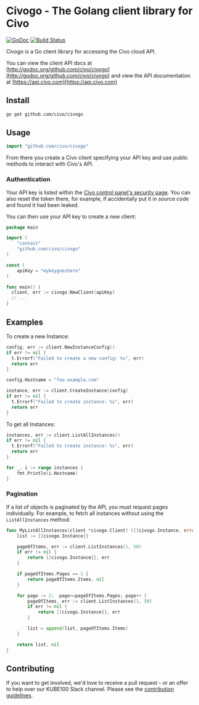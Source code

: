 # Civogo - The Golang client library for Civo

[![GoDoc](https://godoc.org/github.com/civo/civogo?status.svg)](https://godoc.org/github.com/civo/civogo)
[![Build Status](https://github.com/civo/civogo/workflows/Test/badge.svg)](https://github.com/civo/civogo/actions)


Civogo is a Go client library for accessing the Civo cloud API.

You can view the client API docs at [http://godoc.org/github.com/civo/civogo](http://godoc.org/github.com/civo/civogo) and view the API documentation at [https://api.civo.com](https://api.civo.com)


## Install

```sh
go get github.com/civo/civogo
```

## Usage

```go
import "github.com/civo/civogo"
```

From there you create a Civo client specifying your API key and use public methods to interact with Civo's API.

### Authentication

Your API key is listed within the [Civo control panel's security page](https://www.civo.com/account/security). You can also reset the token there, for example, if accidentally put it in source code and found it had been leaked.

You can then use your API key to create a new client:

```go
package main

import (
	"context"
	"github.com/civo/civogo"
)

const (
    apiKey = "mykeygoeshere"
)

func main() {
  client, err := civogo.NewClient(apiKey)
  // ...
}
```

## Examples

To create a new Instance:

```go
config, err := client.NewInstanceConfig()
if err != nil {
  t.Errorf("Failed to create a new config: %s", err)
  return err
}

config.Hostname = "foo.example.com"

instance, err := client.CreateInstance(config)
if err != nil {
  t.Errorf("Failed to create instance: %s", err)
  return err
}
```

To get all Instances:

```go
instances, err := client.ListAllInstances()
if err != nil {
  t.Errorf("Failed to create instance: %s", err)
  return err
}

for _, i := range instances {
    fmt.Println(i.Hostname)
}
```

### Pagination

If a list of objects is paginated by the API, you must request pages individually. For example, to fetch all instances without using the `ListAllInstances` method:

```go
func MyListAllInstances(client *civogo.Client) ([]civogo.Instance, error) {
    list := []civogo.Instance{}

    pageOfItems, err := client.ListInstances(1, 50)
    if err != nil {
        return []civogo.Instance{}, err
    }

    if pageOfItems.Pages == 1 {
        return pageOfItems.Items, nil
    }

    for page := 2;  page<=pageOfItems.Pages; page++ {
        pageOfItems, err := client.ListInstances(1, 50)
        if err != nil {
            return []civogo.Instance{}, err
        }

        list = append(list, pageOfItems.Items)
    }

    return list, nil
}
```

## Contributing

If you want to get involved, we'd love to receive a pull request - or an offer to help over our KUBE100 Slack channel. Please see the [contribution guidelines](CONTRIBUTING.md).